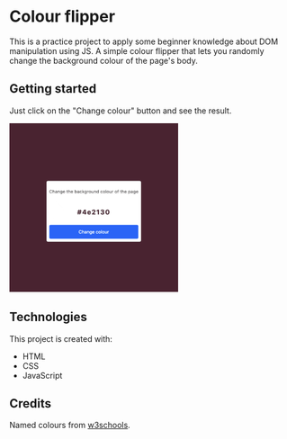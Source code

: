 # Colour flipper

This is a practice project to apply some beginner knowledge about DOM manipulation using JS. A simple colour flipper that lets you randomly change the background colour of the page's body.

## Getting started

Just click on the "Change colour" button and see the result.

<img src="images/preview.gif" width="300">

## Technologies

This project is created with:

- HTML
- CSS
- JavaScript

## Credits

Named colours from [w3schools](https://www.w3schools.com/colors/colors_hex.asp).
